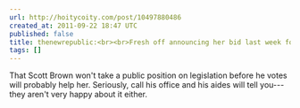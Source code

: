 ```yaml
---
url: http://hoitycoity.com/post/10497880486
created_at: 2011-09-22 18:47 UTC
published: false
title: thenewrepublic:<br><br>Fresh off announcing her bid last week for the...
tags: []
---
```


That Scott Brown won't take a public position on legislation before he votes will probably help her. Seriously, call his office and his aides will tell you---they aren't very happy about it either.
